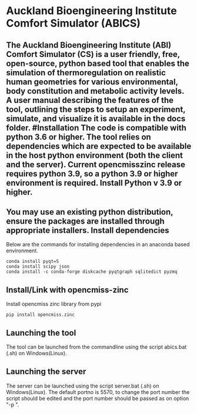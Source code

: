 Auckland Bioengineering Institute Comfort Simulator (ABICS)
===========================================================

The Auckland Bioengineering Institute (ABI) Comfort Simulator (CS) is a user friendly, free, open-source, python based tool that enables the simulation of thermoregulation on realistic human geometries for various environmental, body constitution and metabolic activity levels.
A user manual describing the features of the tool, outlining the steps to setup an experiment, simulate, and visualize it is available in the docs folder.
#Installation 
The code is compatible with python 3.6 or higher. The tool relies on dependencies which are expected to be available in the host python environment (both the client and the server). 
Current opencmisszinc release requires python 3.9, so a python 3.9 or higher environment is required. 
Install Python v 3.9 or higher.
-------------
You may use an existing python distribution, ensure the packages are installed through appropriate installers.
Install dependencies
-------------
  Below are the commands for installing dependencies in an anaconda based environment. 
```
conda install pyqt=5 
conda install scipy json
conda install -c conda-forge diskcache pyqtgraph sqlitedict pyzmq
```
Install/Link with opencmiss-zinc
-------------
Install opencmiss zinc library from pypi
```
pip install opencmiss.zinc
```

Launching the tool
------------------
The tool can be launched from the commandline using the script abics.bat (.sh) on Windows(Linux). 

Launching the server
--------------------
The server can be launched using the script server.bat (.sh) on Windows(Linux). The default portno is 5570, to change the port number the script should be edited and the port number should be passed as on option "-p <portno>".
